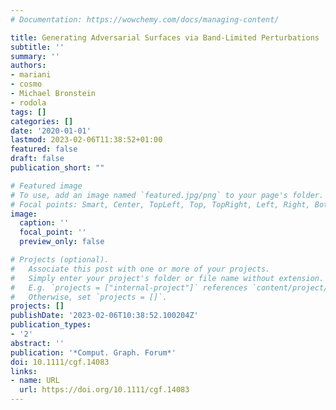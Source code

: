 ```yaml
---
# Documentation: https://wowchemy.com/docs/managing-content/

title: Generating Adversarial Surfaces via Band-Limited Perturbations
subtitle: ''
summary: ''
authors:
- mariani
- cosmo
- Michael Bronstein
- rodola
tags: []
categories: []
date: '2020-01-01'
lastmod: 2023-02-06T11:38:52+01:00
featured: false
draft: false
publication_short: ""

# Featured image
# To use, add an image named `featured.jpg/png` to your page's folder.
# Focal points: Smart, Center, TopLeft, Top, TopRight, Left, Right, BottomLeft, Bottom, BottomRight.
image:
  caption: ''
  focal_point: ''
  preview_only: false

# Projects (optional).
#   Associate this post with one or more of your projects.
#   Simply enter your project's folder or file name without extension.
#   E.g. `projects = ["internal-project"]` references `content/project/deep-learning/index.md`.
#   Otherwise, set `projects = []`.
projects: []
publishDate: '2023-02-06T10:38:52.100204Z'
publication_types:
- '2'
abstract: ''
publication: '*Comput. Graph. Forum*'
doi: 10.1111/cgf.14083
links:
- name: URL
  url: https://doi.org/10.1111/cgf.14083
---
```

